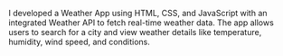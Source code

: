 I developed a Weather App using HTML, CSS, and JavaScript with an integrated Weather API to fetch real-time weather data. The app allows users to search for a city and view weather details like temperature, humidity, wind speed, and conditions.



